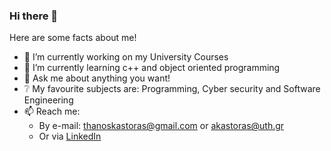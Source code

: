 ### Hi there 👋
Here are some facts about me!
- 🔭 I’m currently working on my University Courses
- 🌱 I’m currently learning c++ and object oriented programming
- 💬 Ask me about anything you want!
- :grey_question: My favourite subjects are: Programming, Cyber security and Software Engineering
- 📫 Reach me: 
  * By e-mail: [thanoskastoras@gmail.com](mailto:thanoskastoras@gmail.com) or [akastoras@uth.gr](mailto:akastoras@uth.gr)
  * Or via [LinkedIn](https://www.linkedin.com/in/thanos-kastoras-89a40a1a4/)

